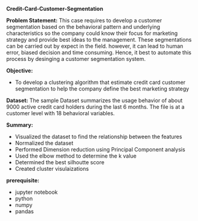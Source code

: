  **Credit-Card-Customer-Segmentation**
 
 **Problem Statement:**
    This case requires to develop a customer segmentation based on the behavioral pattern and underlying characteristics so the company could know their focus for marketing strategy and provide best ideas to the management. 
    These segmentations can be carried out by expect in the field. however, it can lead to human error, biased decision and time consuming. Hence, it best to automate this process by desinging a customer segmentation system.

**Objective:**
- To develop a clustering algorithm that estimate credit card customer segmentation to help the company define the best marketing strategy

**Dataset:**
The sample Dataset summarizes the usage behavior of about 9000 active credit card holders during the last 6 months.
The file is at a customer level with 18 behavioral variables.

**Summary:**
- Visualized the dataset to find the relationship between the features
- Normalized the dataset 
- Performed Dimension reduction using Principal Component analysis
- Used the elbow method to determine the k value
- Determined the best silhoutte score
- Created cluster visulaizations

**prerequisite:**
- jupyter notebook
- python
- numpy
- pandas

